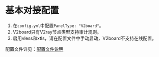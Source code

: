 # 基本对接配置

1. 在`config.yml`中配置`PanelType: "V2board"`。
2. V2board只有V2ray节点类型支持审计规则。
3. 启用vless和xtls，请在配置文件中手动启动，V2board不支持在线配置。

配置文件详见：[配置文件说明](../xrayr-pei-zhi-wen-jian-shuo-ming/config.md)

